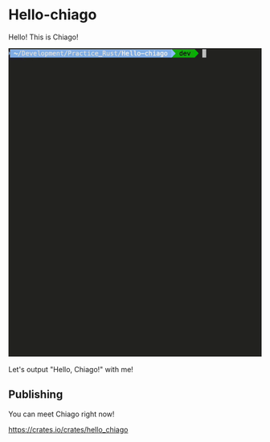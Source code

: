 # Hello-chiago
Hello! This is Chiago!

![Hello_chiago](images/run.gif)


Let's output "Hello, Chiago!" with me!

## Publishing
You can meet Chiago right now!

https://crates.io/crates/hello_chiago